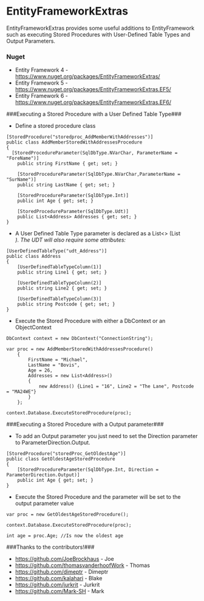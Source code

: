 EntityFrameworkExtras
=====================

EntityFrameworkExtras provides some useful additions to EntityFramework such as executing Stored Procedures with User-Defined Table Types and Output Parameters.


### Nuget

* Entity Framework 4 - https://www.nuget.org/packages/EntityFrameworkExtras/
* Entity Framework 5 - https://www.nuget.org/packages/EntityFrameworkExtras.EF5/
* Entity Framework 6 - https://www.nuget.org/packages/EntityFrameworkExtras.EF6/ 

###Executing a Stored Procedure with a User Defined Table Type###



* Define a stored procedure class

~~~
[StoredProcedure("storedproc_AddMemberWithAddresses")]
public class AddMemberStoredWithAddressesProcedure
{
  [StoredProcedureParameter(SqlDbType.NVarChar, ParameterName = "ForeName")]
	public string FirstName { get; set; }

	[StoredProcedureParameter(SqlDbType.NVarChar,ParameterName = "SurName")]
	public string LastName { get; set; }

	[StoredProcedureParameter(SqlDbType.Int)]
	public int Age { get; set; }

	[StoredProcedureParameter(SqlDbType.Udt)]
	public List<Address> Addresses { get; set; }
}
~~~


* A User Defined Table Type parameter is declared as a List<> (List<Address>). The UDT will also require some attributes:

~~~
[UserDefinedTableType("udt_Address")]
public class Address
{
	[UserDefinedTableTypeColumn(1)]
	public string Line1 { get; set; }

	[UserDefinedTableTypeColumn(2)]
	public string Line2 { get; set; }

	[UserDefinedTableTypeColumn(3)]
	public string Postcode { get; set; }
}
~~~

* Execute the Stored Procedure with either a DbContext or an ObjectContext

~~~
DbContext context = new DbContext("ConnectionString");

var proc = new AddMemberStoredWithAddressesProcedure()
	{
		FirstName = "Michael",
		LastName = "Bovis",
		Age = 26,
		Addresses = new List<Address>()
		{
			new Address() {Line1 = "16", Line2 = "The Lane", Postcode = "MA24WE"}
		}
	};

context.Database.ExecuteStoredProcedure(proc);
~~~



###Executing a Stored Procedure with a Output parameter###

* To add an Output parameter you just need to set the Direction parameter to ParameterDirection.Output. 

~~~
[StoredProcedure("storedProc_GetOldestAge")]
public class GetOldestAgeStoredProcedure
{
	[StoredProcedureParameter(SqlDbType.Int, Direction = ParameterDirection.Output)]
	public int Age { get; set; }
}
~~~

* Execute the Stored Procedure and the parameter will be set to the output parameter value

~~~
var proc = new GetOldestAgeStoredProcedure();

context.Database.ExecuteStoredProcedure(proc);

int age = proc.Age; //Is now the oldest age
~~~


###Thanks to the contributors!###

* https://github.com/JoeBrockhaus - Joe
* https://github.com/thomasvanderhoofWork - Thomas
* https://github.com/dimeptr - Dimeptr
* https://github.com/kalahari - Blake
* https://github.com/jurkrit - Jurkrit
* https://github.com/Mark-SH - Mark

